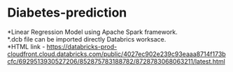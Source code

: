 # Diabetes-prediction
*Linear Regression Model using Apache Spark framework.</br>
*.dcb file can be imported directly Databrics worksace.</br>
*HTML link - https://databricks-prod-cloudfront.cloud.databricks.com/public/4027ec902e239c93eaaa8714f173bcfc/6929513930527206/852875783188782/8728783068063211/latest.html
